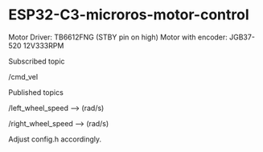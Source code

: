 # ESP32-C3-microros-motor-control
Motor Driver: TB6612FNG (STBY pin on high)
Motor with encoder: JGB37-520 12V333RPM

Subscribed topic

/cmd_vel

Published topics

/left_wheel_speed --> (rad/s)

/right_wheel_speed --> (rad/s)

Adjust config.h accordingly.
